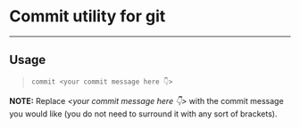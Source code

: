# Commit utility for git
***
## Usage
> `commit <your commit message here 👇>`   

**NOTE:** Replace *<your commit message here 👇>* with the commit message you would like (you do not need to surround it with any sort of brackets).

